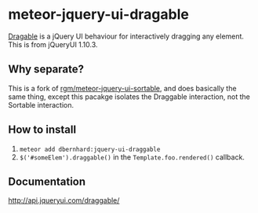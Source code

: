 meteor-jquery-ui-dragable
=========================

[Dragable](http://jqueryui.com/draggable) is a jQuery UI behaviour for
interactively dragging any element. This is from jQueryUI 1.10.3.

## Why separate?

This is a fork of [rgm/meteor-jquery-ui-sortable](https://github.com/rgm/meteor-jquery-ui-sortable), and does basically the same thing, except this pacakge isolates the Draggable interaction, not the Sortable interaction.

## How to install
1. `meteor add dbernhard:jquery-ui-draggable`
3. `$('#someElem').draggable()` in the  `Template.foo.rendered()` callback.

## Documentation

http://api.jqueryui.com/draggable/



